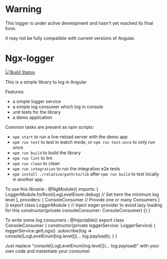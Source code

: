# Warning

This logger is under active development and hasn't yet reached its final form.

It may not be fully compatible with current versions of Angular.

# Ngx-logger
[![Build Status][travis-badge]][travis-badge-url]

This is a simple library to log in Angular 

Features:
- a simple logger service
- a simple log consumer which log in console
- unit tests for the library
- a demo application 

Common tasks are present as npm scripts:

- `npm start` to run a live-reload server with the demo app
- `npm run test` to test in watch mode, or `npm run test:once` to only run once
- `npm run build` to build the library
- `npm run lint` to lint 
- `npm run clean` to clean
- `npm run integration` to run the integration e2e tests
- `npm install ./relative/path/to/lib` after `npm run build` to test locally in another app

[travis-badge]: https://travis-ci.org/julienbourgain/angular-ngx-logger.svg?branch=master
[travis-badge-url]: https://travis-ci.org/julienbourgain/angular-ngx-logger

To use this librairie :
@NgModule({
  imports: [
    LoggerModule.forRoot(LogLevelEnum.debug) // Set here the minimum log level
  ],
  providers: [
    ConsoleConsumer // Provide one or many Consumers
  ]
})
export class LoggerModule {
  // Inject eager provider to avoid lazy loading for this
  constructor(private consoleConsumer: ConsoleConsumer) {}
}

To write some log consumers : 
@Injectable()
export class ConsoleConsumer {
  constructor(private loggerService: LoggerService) {
    loggerService.getLogs()
      .subscribe(log => console[LogLevelEnum[log.level]](... log.payload));
  }
}

Just replace "console[LogLevelEnum[log.level]](... log.payload)" with your own code and instantiate your consumer.
